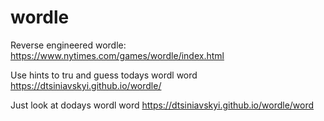 # wordle
Reverse engineered wordle: 
https://www.nytimes.com/games/wordle/index.html

Use hints to tru and guess todays wordl word
https://dtsiniavskyi.github.io/wordle/

Just look at dodays wordl word
https://dtsiniavskyi.github.io/wordle/word
